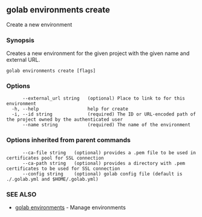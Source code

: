 ## golab environments create

Create a new environment

### Synopsis


Creates a new environment for the given project with the given name and external URL.

```
golab environments create [flags]
```

### Options

```
      --external_url string   (optional) Place to link to for this environment
  -h, --help                  help for create
  -i, --id string             (required) The ID or URL-encoded path of the project owned by the authenticated user
      --name string           (required) The name of the environment
```

### Options inherited from parent commands

```
      --ca-file string   (optional) provides a .pem file to be used in certificates pool for SSL connection
      --ca-path string   (optional) provides a directory with .pem certificates to be used for SSL connection
      --config string    (optional) golab config file (default is ./.golab.yml and $HOME/.golab.yml)
```

### SEE ALSO
* [golab environments](golab_environments.md)	 - Manage environments

